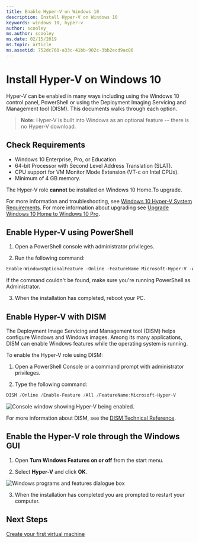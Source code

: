 ```yaml
---
title: Enable Hyper-V on Windows 10
description: Install Hyper-V on Windows 10
keywords: windows 10, hyper-v
author: scooley
ms.author: scooley
ms.date: 02/15/2019
ms.topic: article
ms.assetid: 752dc760-a33c-41bb-902c-3bb2ecd9ac86
---
```


# Install Hyper-V on Windows 10
  
Hyper-V can be enabled in many ways including using the Windows 10 control panel, PowerShell or using the Deployment Imaging Servicing and Management tool (DISM). This documents walks through each option.

> **Note:**  Hyper-V is built into Windows as an optional feature -- there is no Hyper-V download.

## Check Requirements

* Windows 10 Enterprise, Pro, or Education
* 64-bit Processor with Second Level Address Translation (SLAT).
* CPU support for VM Monitor Mode Extension (VT-c on Intel CPUs).
* Minimum of 4 GB memory.

The Hyper-V role **cannot** be installed on Windows 10 Home.To upgrade. 

For more information and troubleshooting, see [Windows 10 Hyper-V System Requirements](../reference/hyper-v-requirements.md).
For more information about upgrading see [Upgrade Windows 10 Home to Windows 10 Pro](https://support.microsoft.com/windows/upgrade-windows-10-home-to-windows-10-pro-ef34d520-e73f-3198-c525-d1a218cc2818).

## Enable Hyper-V using PowerShell

1. Open a PowerShell console with administrator privileges.

2. Run the following command:

  ```powershell
  Enable-WindowsOptionalFeature -Online -FeatureName Microsoft-Hyper-V -All
  ```

  If the command couldn't be found, make sure you're running PowerShell as Administrator.

3. When the installation has completed, reboot your PC.

## Enable Hyper-V with DISM

The Deployment Image Servicing and Management tool (DISM) helps configure Windows and Windows images. Among its many applications, DISM can enable Windows features while the operating system is running.

To enable the Hyper-V role using DISM:

1. Open a PowerShell Console or a command prompt with administrator privileges.

1. Type the following command:

  ```powershell
  DISM /Online /Enable-Feature /All /FeatureName:Microsoft-Hyper-V
  ```

  ![Console window showing Hyper-V being enabled.](media/dism_upd.png)

For more information about DISM, see the [DISM Technical Reference](/previous-versions/windows/it-pro/windows-8.1-and-8/hh824821(v=win.10)).

## Enable the Hyper-V role through the Windows GUI

1. Open **Turn Windows Features on or off** from the start menu.

2. Select **Hyper-V** and click **OK**.

![Windows programs and features dialogue box](media/enable_role_upd.png)

3. When the installation has completed you are prompted to restart your computer.

## Next Steps

[Create your first virtual machine](quick-create-virtual-machine.md)
